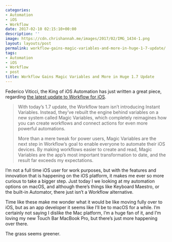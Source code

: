 ```yaml
---
categories:
- Automation
- iOS
- Workflow
date: 2017-02-10 02:15:10+00:00
description: ''
image: https://cdn.chrishannah.me/images/2017/02/IMG_1434-1.png
layout: layouts/post
permalink: workflow-gains-magic-variables-and-more-in-huge-1-7-update/
tags:
- Automation
- iOS
- Workflow
- post
title: Workflow Gains Magic Variables and More in Huge 1.7 Update
---
```


<div class="kg-card-markdown">
<p><!-- link[https://www.macstories.net/ios/workflow-1-7-introduces-magic-variables-for-easier-more-powerful-visual-automation/] --></p>
<p>Federico Viticci, the King of iOS Automation has just written a great piece, regarding <a href="https://www.macstories.net/ios/workflow-1-7-introduces-magic-variables-for-easier-more-powerful-visual-automation/">the latest update to Workflow for iOS</a>.</p>
<blockquote><p>With today&#8217;s 1.7 update, the Workflow team isn&#8217;t introducing Instant Variables. Instead, they&#8217;ve rebuilt the engine behind variables on a new system called Magic Variables, which completely reimagines how you can create workflows and connect actions for even more powerful automations.</p>
<p>More than a mere tweak for power users, Magic Variables are the next step in Workflow&#8217;s goal to enable everyone to automate their iOS devices. By making workflows easier to create and read, Magic Variables are the app&#8217;s most important transformation to date, and the result far exceeds my expectations.</p></blockquote>
<p>I&#8217;m not a full time iOS user for work purposes, but with the features and innovation that is happening on the iOS platform, it makes me ever so more curious to take a bigger step. Just today I we looking at my automation options on macOS, and although there&#8217;s things like Keyboard Maestro, or the built-in Automator, there just isn&#8217;t a Workflow alternative.</p>
<p>Time like these make me wonder what it would be like moving fully over to iOS, but as an app developer it seems like I&#8217;ll be to macOS for a while. I&#8217;m certainly not saying I dislike the Mac platform, I&#8217;m a huge fan of it, and I&#8217;m loving my new Touch Bar MacBook Pro, but there&#8217;s just more happening over there.</p>
<p>The grass seems greener.</p>
</div>